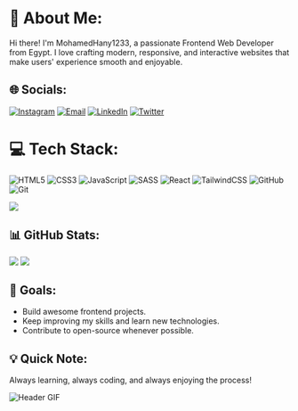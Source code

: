 # 💫 About Me:

Hi there! I'm MohamedHany1233, a passionate Frontend Web Developer from Egypt. I love crafting modern, responsive, and interactive websites that make users' experience smooth and enjoyable.

## 🌐 Socials:

[![Instagram](https://img.shields.io/badge/Instagram-%23E4405F.svg?logo=Instagram\&logoColor=white)](https://instagram.com/mhm.fr132) [![Email](https://img.shields.io/badge/Email-D14836?logo=gmail\&logoColor=white)](mailto:elqoptan337@gmail.com) [![LinkedIn](https://img.shields.io/badge/LinkedIn-%230077B5.svg?logo=linkedin\&logoColor=white)](https://linkedin.com/in/Mohamedhany1233) [![Twitter](https://img.shields.io/badge/Twitter-%231DA1F2.svg?logo=twitter\&logoColor=white)](https://twitter.com/MohamedHany1233)

# 💻 Tech Stack:

![HTML5](https://img.shields.io/badge/html5-%23E34F26.svg?style=for-the-badge\&logo=html5\&logoColor=white) ![CSS3](https://img.shields.io/badge/css3-%231572B6.svg?style=for-the-badge\&logo=css3\&logoColor=white) ![JavaScript](https://img.shields.io/badge/javascript-%23323330.svg?style=for-the-badge\&logo=javascript\&logoColor=%23F7DF1E) ![SASS](https://img.shields.io/badge/SASS-hotpink.svg?style=for-the-badge\&logo=SASS\&logoColor=white) ![React](https://img.shields.io/badge/react-%2320232a.svg?style=for-the-badge\&logo=react\&logoColor=%2361DAFB) ![TailwindCSS](https://img.shields.io/badge/tailwindcss-%2338B2AC.svg?style=for-the-badge\&logo=tailwind-css\&logoColor=white) ![GitHub](https://img.shields.io/badge/github-%23121011.svg?style=for-the-badge\&logo=github\&logoColor=white) ![Git](https://img.shields.io/badge/git-%23F05033.svg?style=for-the-badge\&logo=git\&logoColor=white)

![](https://github-readme-stats.vercel.app/api/top-langs/?username=Mohamedhany1233\&theme=radical\&hide_border=false\&include_all_commits=false\&count_private=false\&layout=compact)

## 📊 GitHub Stats:

![](https://github-readme-stats.vercel.app/api?username=Mohamedhany1233\&show_icons=true\&theme=radical\&count_private=true)
![](https://github-readme-streak-stats.herokuapp.com/?user=Mohamedhany1233\&theme=radical)

## 🎯 Goals:

* Build awesome frontend projects.
* Keep improving my skills and learn new technologies.
* Contribute to open-source whenever possible.

## 💡 Quick Note:

Always learning, always coding, and always enjoying the process!


![Header GIF](https://media3.giphy.com/media/v1.Y2lkPTc5MGI3NjExMXlmZnI2cHVzcGw0dDhxYnMyOGt6cjU1ZW03cml1cW04c2dwN3pybyZlcD12MV9pbnRlcm5hbF9naWZfYnlfaWQmY3Q9Zw/Ws6T5PN7wHv3cY8xy8/giphy.gif)
<!-- Proudly created with GPRM ( https://gprm.itsvg.in ) -->
